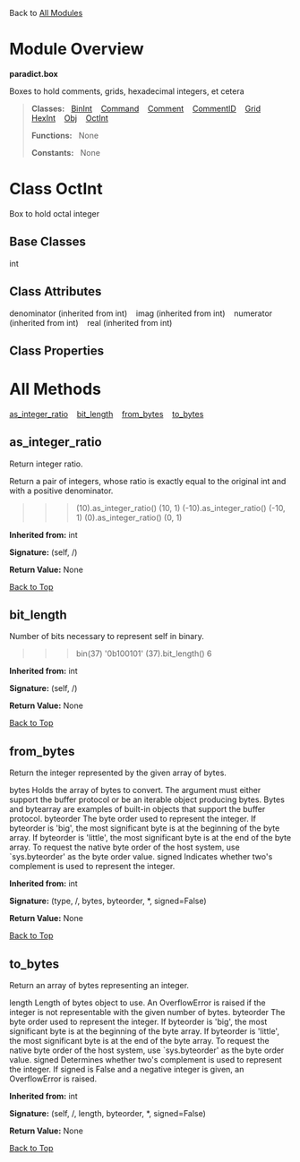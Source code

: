 Back to [All Modules](https://github.com/pyrustic/paradict/blob/master/docs/modules/README.md#readme)

# Module Overview

**paradict.box**
 
Boxes to hold comments, grids, hexadecimal integers, et cetera

> **Classes:** &nbsp; [BinInt](https://github.com/pyrustic/paradict/blob/master/docs/modules/content/paradict.box/content/classes/BinInt.md#class-binint) &nbsp;&nbsp; [Command](https://github.com/pyrustic/paradict/blob/master/docs/modules/content/paradict.box/content/classes/Command.md#class-command) &nbsp;&nbsp; [Comment](https://github.com/pyrustic/paradict/blob/master/docs/modules/content/paradict.box/content/classes/Comment.md#class-comment) &nbsp;&nbsp; [CommentID](https://github.com/pyrustic/paradict/blob/master/docs/modules/content/paradict.box/content/classes/CommentID.md#class-commentid) &nbsp;&nbsp; [Grid](https://github.com/pyrustic/paradict/blob/master/docs/modules/content/paradict.box/content/classes/Grid.md#class-grid) &nbsp;&nbsp; [HexInt](https://github.com/pyrustic/paradict/blob/master/docs/modules/content/paradict.box/content/classes/HexInt.md#class-hexint) &nbsp;&nbsp; [Obj](https://github.com/pyrustic/paradict/blob/master/docs/modules/content/paradict.box/content/classes/Obj.md#class-obj) &nbsp;&nbsp; [OctInt](https://github.com/pyrustic/paradict/blob/master/docs/modules/content/paradict.box/content/classes/OctInt.md#class-octint)
>
> **Functions:** &nbsp; None
>
> **Constants:** &nbsp; None

# Class OctInt
Box to hold octal integer

## Base Classes
int

## Class Attributes
denominator (inherited from int) &nbsp;&nbsp; imag (inherited from int) &nbsp;&nbsp; numerator (inherited from int) &nbsp;&nbsp; real (inherited from int)

## Class Properties


# All Methods
[as\_integer\_ratio](#as_integer_ratio) &nbsp;&nbsp; [bit\_length](#bit_length) &nbsp;&nbsp; [from\_bytes](#from_bytes) &nbsp;&nbsp; [to\_bytes](#to_bytes)

## as\_integer\_ratio
Return integer ratio.

Return a pair of integers, whose ratio is exactly equal to the original int
and with a positive denominator.

>>> (10).as_integer_ratio()
(10, 1)
>>> (-10).as_integer_ratio()
(-10, 1)
>>> (0).as_integer_ratio()
(0, 1)

**Inherited from:** int

**Signature:** (self, /)





**Return Value:** None

[Back to Top](#module-overview)


## bit\_length
Number of bits necessary to represent self in binary.

>>> bin(37)
'0b100101'
>>> (37).bit_length()
6

**Inherited from:** int

**Signature:** (self, /)





**Return Value:** None

[Back to Top](#module-overview)


## from\_bytes
Return the integer represented by the given array of bytes.

bytes
  Holds the array of bytes to convert.  The argument must either
  support the buffer protocol or be an iterable object producing bytes.
  Bytes and bytearray are examples of built-in objects that support the
  buffer protocol.
byteorder
  The byte order used to represent the integer.  If byteorder is 'big',
  the most significant byte is at the beginning of the byte array.  If
  byteorder is 'little', the most significant byte is at the end of the
  byte array.  To request the native byte order of the host system, use
  `sys.byteorder' as the byte order value.
signed
  Indicates whether two's complement is used to represent the integer.

**Inherited from:** int

**Signature:** (type, /, bytes, byteorder, \*, signed=False)





**Return Value:** None

[Back to Top](#module-overview)


## to\_bytes
Return an array of bytes representing an integer.

length
  Length of bytes object to use.  An OverflowError is raised if the
  integer is not representable with the given number of bytes.
byteorder
  The byte order used to represent the integer.  If byteorder is 'big',
  the most significant byte is at the beginning of the byte array.  If
  byteorder is 'little', the most significant byte is at the end of the
  byte array.  To request the native byte order of the host system, use
  `sys.byteorder' as the byte order value.
signed
  Determines whether two's complement is used to represent the integer.
  If signed is False and a negative integer is given, an OverflowError
  is raised.

**Inherited from:** int

**Signature:** (self, /, length, byteorder, \*, signed=False)





**Return Value:** None

[Back to Top](#module-overview)



